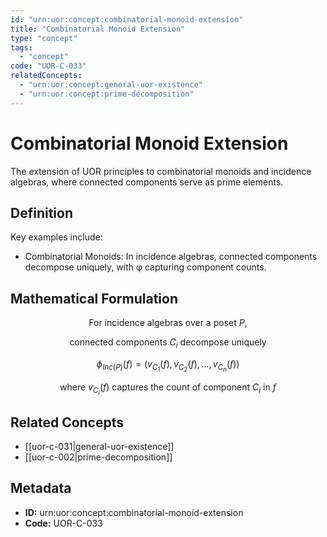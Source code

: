 ```yaml
---
id: "urn:uor:concept:combinatorial-monoid-extension"
title: "Combinatorial Monoid Extension"
type: "concept"
tags:
  - "concept"
code: "UOR-C-033"
relatedConcepts:
  - "urn:uor:concept:general-uor-existence"
  - "urn:uor:concept:prime-decomposition"
---
```


# Combinatorial Monoid Extension

The extension of UOR principles to combinatorial monoids and incidence algebras, where connected components serve as prime elements.

## Definition

Key examples include:

- Combinatorial Monoids: In incidence algebras, connected components decompose uniquely, with φ capturing component counts.

## Mathematical Formulation

$$
\text{For incidence algebras over a poset } P,
$$

$$
\text{connected components } C_i \text{ decompose uniquely}
$$

$$
\phi_{Inc(P)}(f) = (v_{C_1}(f), v_{C_2}(f), \ldots, v_{C_n}(f))
$$

$$
\text{where } v_{C_i}(f) \text{ captures the count of component } C_i \text{ in } f
$$

## Related Concepts

- [[uor-c-031|general-uor-existence]]
- [[uor-c-002|prime-decomposition]]

## Metadata

- **ID:** urn:uor:concept:combinatorial-monoid-extension
- **Code:** UOR-C-033
